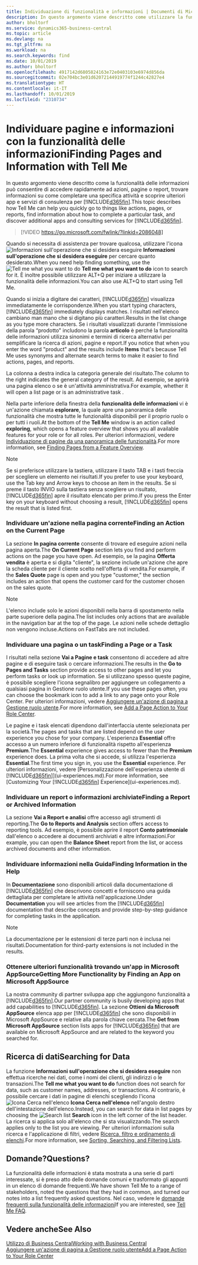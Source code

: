 ```yaml
---
title: Individuazione di funzionalità e informazioni | Documenti di Microsoft
description: In questo argomento viene descritto come utilizzare la funzionalità di ricerca per trovare azioni, pagine, report, documentazione e dati nonché altre app e servizi di consulenza.
author: bholtorf
ms.service: dynamics365-business-central
ms.topic: article
ms.devlang: na
ms.tgt_pltfrm: na
ms.workload: na
ms.search.keywords: find
ms.date: 10/01/2019
ms.author: bholtorf
ms.openlocfilehash: 4917142d6805824163e72e0403103e6974d856da
ms.sourcegitcommit: 02e704bc3e01d62072144919774f1244c42827e4
ms.translationtype: HT
ms.contentlocale: it-IT
ms.lasthandoff: 10/01/2019
ms.locfileid: "2310734"
---
```

# <a name="finding-pages-and-information-with-tell-me"></a><span data-ttu-id="a3536-103">Individuare pagine e informazioni con la funzionalità delle informazioni</span><span class="sxs-lookup"><span data-stu-id="a3536-103">Finding Pages and Information with Tell Me</span></span>  
<span data-ttu-id="a3536-104">In questo argomento viene descritto come la funzionalità delle informazioni può consentire di accedere rapidamente ad azioni, pagine o report, trovare informazioni su come completare una specifica attività e scoprire ulteriori app e servizi di consulenza per  [!INCLUDE[d365fin](includes/d365fin_md.md)].</span><span class="sxs-lookup"><span data-stu-id="a3536-104">This topic describes how Tell Me can help you quickly go to things like actions, pages, or reports, find information about how to complete a particular task, and discover additional apps and consulting services for [!INCLUDE[d365fin](includes/d365fin_md.md)].</span></span>  


> [!VIDEO https://go.microsoft.com/fwlink/?linkid=2086048]

<span data-ttu-id="a3536-105">Quando si necessita di assistenza per trovare qualcosa, utilizzare l'icona ![Informazioni sull'operazione che si desidera eseguire](media/ui-search/search.png "Cerca pagina o report") **Informazioni sull'operazione che si desidera eseguire** per cercare quanto desiderato.</span><span class="sxs-lookup"><span data-stu-id="a3536-105">When you need help finding something, use the ![Tell me what you want to do](media/ui-search/search.png "Search for Page or Report") **Tell me what you want to do** icon to search for it.</span></span> <span data-ttu-id="a3536-106">È inoltre possibile utilizzare ALT+Q per iniziare a utilizzare la funzionalità delle informazioni.</span><span class="sxs-lookup"><span data-stu-id="a3536-106">You can also use ALT+Q to start using Tell Me.</span></span>

<span data-ttu-id="a3536-107">Quando si inizia a digitare dei caratteri, [!INCLUDE[d365fin](includes/d365fin_md.md)] visualizza immediatamente le corrispondenze.</span><span class="sxs-lookup"><span data-stu-id="a3536-107">When you start typing characters, [!INCLUDE[d365fin](includes/d365fin_md.md)] immediately displays matches.</span></span> <span data-ttu-id="a3536-108">I risultati nell'elenco cambiano man mano che si digitano più caratteri.</span><span class="sxs-lookup"><span data-stu-id="a3536-108">Results in the list change as you type more characters.</span></span> <span data-ttu-id="a3536-109">Se i risultati visualizzati durante l'immissione della parola “prodotto" includono la parola **articolo** è perché la funzionalità delle informazioni utilizza sinonimi e termini di ricerca alternativi per semplificare la ricerca di azioni, pagine e report.</span><span class="sxs-lookup"><span data-stu-id="a3536-109">If you notice that when you enter the word "product" and the results include **Items** that's because Tell Me uses synonyms and alternate search terms to make it easier to find actions, pages, and reports.</span></span>

<span data-ttu-id="a3536-110">La colonna a destra indica la categoria generale del risultato.</span><span class="sxs-lookup"><span data-stu-id="a3536-110">The column to the right indicates the general category of the result.</span></span> <span data-ttu-id="a3536-111">Ad esempio, se aprirà una pagina elenco o se è un'attività amministrativa.</span><span class="sxs-lookup"><span data-stu-id="a3536-111">For example, whether it will open a list page or is an administrative task .</span></span>  

<span data-ttu-id="a3536-112">Nella parte inferiore della finestra della **funzionalità delle informazioni** vi è un'azione chiamata **esplorare**, la quale apre una panoramica delle funzionalità che mostra tutte le funzionalità disponibili per il proprio ruolo o per tutti i ruoli.</span><span class="sxs-lookup"><span data-stu-id="a3536-112">At the bottom of the **Tell Me** window is an action called **exploring**, which opens a feature overview that shows you all available features for your role or for all roles.</span></span> <span data-ttu-id="a3536-113">Per ulteriori informazioni, vedere [Individuazione di pagine da una panoramica delle funzionalità](ui-role-explorer.md).</span><span class="sxs-lookup"><span data-stu-id="a3536-113">For more information, see [Finding Pages from a Feature Overview](ui-role-explorer.md).</span></span>

> [!NOTE]  
>   <span data-ttu-id="a3536-114">Se si preferisce utilizzare la tastiera, utilizzare il tasto TAB e i tasti freccia per scegliere un elemento nei risultati.</span><span class="sxs-lookup"><span data-stu-id="a3536-114">If you prefer to use your keyboard, use the Tab key and Arrow keys to choose an item in the results.</span></span> <span data-ttu-id="a3536-115">Se si preme il tasto INVIO sulla tastiera senza scegliere un risultato, [!INCLUDE[d365fin](includes/d365fin_md.md)] apre il risultato elencato per primo.</span><span class="sxs-lookup"><span data-stu-id="a3536-115">If you press the Enter key on your keyboard without choosing a result, [!INCLUDE[d365fin](includes/d365fin_md.md)] opens the result that is listed first.</span></span>

### <a name="finding-an-action-on-the-current-page"></a><span data-ttu-id="a3536-116">Individuare un'azione nella pagina corrente</span><span class="sxs-lookup"><span data-stu-id="a3536-116">Finding an Action on the Current Page</span></span>
<span data-ttu-id="a3536-117">La sezione **In pagina corrente** consente di trovare ed eseguire azioni nella pagina aperta.</span><span class="sxs-lookup"><span data-stu-id="a3536-117">The **On Current Page** section lets you find and perform actions on the page you have open.</span></span> <span data-ttu-id="a3536-118">Ad esempio, se la pagina **Offerta vendita** è aperta e si digita "cliente", la sezione include un'azione che apre la scheda cliente per il cliente scelto nell'offerta di vendita.</span><span class="sxs-lookup"><span data-stu-id="a3536-118">For example, if the **Sales Quote** page is open and you type "customer," the section includes an action that opens the customer card for the customer chosen on the sales quote.</span></span>

> [!NOTE]  
>   <span data-ttu-id="a3536-119">L'elenco include solo le azioni disponibili nella barra di spostamento nella parte superiore della pagina.</span><span class="sxs-lookup"><span data-stu-id="a3536-119">The list includes only actions that are available in the navigation bar at the top of the page.</span></span> <span data-ttu-id="a3536-120">Le azioni nelle schede dettaglio non vengono incluse.</span><span class="sxs-lookup"><span data-stu-id="a3536-120">Actions on FastTabs are not included.</span></span>  

### <a name="finding-a-page-or-a-task"></a><span data-ttu-id="a3536-121">Individuare una pagina o un task</span><span class="sxs-lookup"><span data-stu-id="a3536-121">Finding a Page or a Task</span></span>
<span data-ttu-id="a3536-122">I risultati nella sezione **Vai a Pagine e task** consentono di accedere ad altre pagine e di eseguire task o cercare informazioni.</span><span class="sxs-lookup"><span data-stu-id="a3536-122">The results in the **Go to Pages and Tasks** section provide access to other pages and let you perform tasks or look up information.</span></span> <span data-ttu-id="a3536-123">Se si utilizzano spesso queste pagine, è possibile scegliere l'icona segnalibro per aggiungere un collegamento a qualsiasi pagina in Gestione ruolo utente.</span><span class="sxs-lookup"><span data-stu-id="a3536-123">If you use these pages often, you can choose the bookmark icon to add a link to any page onto your Role Center.</span></span> <span data-ttu-id="a3536-124">Per ulteriori informazioni, vedere [Aggiungere un'azione di pagina a Gestione ruolo utente](ui-bookmarks.md).</span><span class="sxs-lookup"><span data-stu-id="a3536-124">For more information, see [Add a Page Action to Your Role Center](ui-bookmarks.md).</span></span>

<span data-ttu-id="a3536-125">Le pagine e i task elencati dipendono dall'interfaccia utente selezionata per la società.</span><span class="sxs-lookup"><span data-stu-id="a3536-125">The pages and tasks that are listed depend on the user experience you chose for your company.</span></span> <span data-ttu-id="a3536-126">L'esperienza **Essential** offre accesso a un numero inferiore di funzionalità rispetto all'esperienza **Premium**.</span><span class="sxs-lookup"><span data-stu-id="a3536-126">The **Essential** experience gives access to fewer than the **Premium** experience does.</span></span> <span data-ttu-id="a3536-127">La prima volta che si accede, si utilizza l'esperienza **Essential**.</span><span class="sxs-lookup"><span data-stu-id="a3536-127">The first time you sign in, you use the **Essential** experience.</span></span> <span data-ttu-id="a3536-128">Per ulteriori informazioni, vedere [Personalizzazione dell'esperienza utente di [!INCLUDE[d365fin](includes/d365fin_md.md)]](ui-experiences.md).</span><span class="sxs-lookup"><span data-stu-id="a3536-128">For more information, see [Customizing Your [!INCLUDE[d365fin](includes/d365fin_md.md)] Experience](ui-experiences.md).</span></span>

### <a name="finding-a-report-or-archived-information"></a><span data-ttu-id="a3536-129">Individuare un report o informazioni archiviate</span><span class="sxs-lookup"><span data-stu-id="a3536-129">Finding a Report or Archived Information</span></span>
<span data-ttu-id="a3536-130">La sezione **Vai a Report e analisi** offre accesso agli strumenti di reporting.</span><span class="sxs-lookup"><span data-stu-id="a3536-130">The **Go to Reports and Analysis** section offers access to reporting tools.</span></span> <span data-ttu-id="a3536-131">Ad esempio, è possibile aprire il report **Conto patrimoniale** dall'elenco o accedere ai documenti archiviati e altre informazioni.</span><span class="sxs-lookup"><span data-stu-id="a3536-131">For example, you can open the **Balance Sheet** report from the list, or access archived documents and other information.</span></span>  

### <a name="finding-information-in-the-help"></a><span data-ttu-id="a3536-132">Individuare informazioni nella Guida</span><span class="sxs-lookup"><span data-stu-id="a3536-132">Finding Information in the Help</span></span>
<span data-ttu-id="a3536-133">In **Documentazione** sono disponibili articoli dalla documentazione di [!INCLUDE[d365fin](includes/d365fin_md.md)] che descrivono concetti e forniscono una guida dettagliata per completare le attività nell'applicazione.</span><span class="sxs-lookup"><span data-stu-id="a3536-133">Under **Documentation** you will see articles from the [!INCLUDE[d365fin](includes/d365fin_md.md)] documentation that describe concepts and provide step-by-step guidance for completing tasks in the application.</span></span>    

> [!NOTE]  
> <span data-ttu-id="a3536-134">La documentazione per le estensioni di terze parti non è inclusa nei risultati.</span><span class="sxs-lookup"><span data-stu-id="a3536-134">Documentation for third-party extensions is not included in the results.</span></span>

### <a name="getting-more-functionality-by-finding-an-app-on-microsoft-appsource"></a><span data-ttu-id="a3536-135">Ottenere ulteriori funzionalità trovando un'app in Microsoft AppSource</span><span class="sxs-lookup"><span data-stu-id="a3536-135">Getting More Functionality by Finding an App on Microsoft AppSource</span></span>
<span data-ttu-id="a3536-136">La nostra community di partner sviluppa app che aggiungono funzionalità a [!INCLUDE[d365fin](includes/d365fin_md.md)].</span><span class="sxs-lookup"><span data-stu-id="a3536-136">Our partner community is busily developing apps that add capabilities to [!INCLUDE[d365fin](includes/d365fin_md.md)].</span></span> <span data-ttu-id="a3536-137">La sezione **Ottieni da Microsoft AppSource** elenca app per [!INCLUDE[d365fin](includes/d365fin_md.md)] che sono disponibili in Microsoft AppSource e relative alla parola chiave cercata.</span><span class="sxs-lookup"><span data-stu-id="a3536-137">The **Get from Microsoft AppSource** section lists apps for [!INCLUDE[d365fin](includes/d365fin_md.md)] that are available on Microsoft AppSource and are related to the keyword you searched for.</span></span>

## <a name="searching-for-data"></a><span data-ttu-id="a3536-138">Ricerca di dati</span><span class="sxs-lookup"><span data-stu-id="a3536-138">Searching for Data</span></span>
<span data-ttu-id="a3536-139">La funzione **Informazioni sull'operazione che si desidera eseguire** non effettua ricerche nei dati, come i nomi dei clienti, gli indirizzi o le transazioni.</span><span class="sxs-lookup"><span data-stu-id="a3536-139">The **Tell me what you want to do** function does not search for data, such as customer names, addresses, or transactions.</span></span> <span data-ttu-id="a3536-140">Al contrario, è possibile cercare i dati in pagine di elenchi scegliendo l'icona ![Icona Cerca nell'elenco](media/ui-search/search-list.png "Icona Cerca nell'elenco") **Icona Cerca nell'elenco** nell'angolo destro dell'intestazione dell'elenco.</span><span class="sxs-lookup"><span data-stu-id="a3536-140">Instead, you can search for data in list pages by choosing the ![Search list](media/ui-search/search-list.png "Search list icon") **Search** icon in the left corner of the list header.</span></span> <span data-ttu-id="a3536-141">La ricerca si applica solo all'elenco che si sta visualizzando.</span><span class="sxs-lookup"><span data-stu-id="a3536-141">The search applies only to the list you are viewing.</span></span> <span data-ttu-id="a3536-142">Per ulteriori informazioni sulla ricerca e l'applicazione di filtri, vedere [Ricerca, filtro e ordinamento di elenchi](ui-enter-criteria-filters.md).</span><span class="sxs-lookup"><span data-stu-id="a3536-142">For more information, see [Sorting, Searching, and Filtering Lists](ui-enter-criteria-filters.md).</span></span>

## <a name="questions"></a><span data-ttu-id="a3536-143">Domande?</span><span class="sxs-lookup"><span data-stu-id="a3536-143">Questions?</span></span>
<span data-ttu-id="a3536-144">La funzionalità delle informazioni è stata mostrata a una serie di parti interessate, si è preso atto delle domande comuni e trasformato gli appunti in un elenco di domande frequenti.</span><span class="sxs-lookup"><span data-stu-id="a3536-144">We have shown Tell Me to a range of stakeholders, noted the questions that they had in common, and turned our notes into a list frequently asked questions.</span></span> <span data-ttu-id="a3536-145">Nel caso, vedere le [domande frequenti sulla funzionalità delle informazioni](ui-search-faq.md)</span><span class="sxs-lookup"><span data-stu-id="a3536-145">If you are interested, see [Tell Me FAQ](ui-search-faq.md).</span></span>

## <a name="see-also"></a><span data-ttu-id="a3536-146">Vedere anche</span><span class="sxs-lookup"><span data-stu-id="a3536-146">See Also</span></span>
[<span data-ttu-id="a3536-147">Utilizzo di Business Central</span><span class="sxs-lookup"><span data-stu-id="a3536-147">Working with Business Central</span></span>](ui-work-product.md)  
[<span data-ttu-id="a3536-148">Aggiungere un'azione di pagina a Gestione ruolo utente</span><span class="sxs-lookup"><span data-stu-id="a3536-148">Add a Page Action to Your Role Center</span></span>](ui-bookmarks.md)
